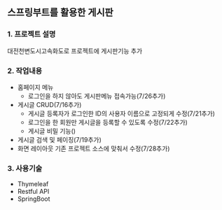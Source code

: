 ## 스프링부트를 활용한 게시판
### 1. 프로젝트 설명
대전천변도시고속화도로 프로젝트에 게시판기능 추가

### 2. 작업내용
- 홈페이지 메뉴
  - 로그인을 하지 않아도 게시판메뉴 접속가능(7/26추가)
- 게시글 CRUD(7/16추가)
  - 게시글 등록자가 로그인한 ID의 사용자 이름으로 고정되게 수정(7/21추가)
  - 로그인을 한 회원만 게시글을 등록할 수 있도록 수정(7/22추가)
  - 게시글 비밀 기능()
- 게시글 검색 및 페이징(7/19추가)
- 화면 레이아웃 기존 프로젝트 소스에 맞춰서 수정(7/28추가)
### 3. 사용기술
- Thymeleaf
- Restful API
- SpringBoot
